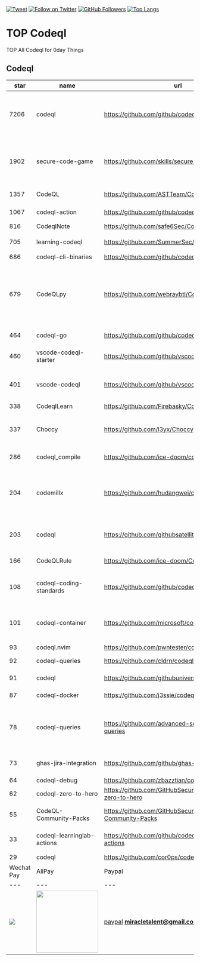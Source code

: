 [![Tweet](https://img.shields.io/twitter/url/http/Hktalent3135773.svg?style=social)](https://twitter.com/intent/follow?screen_name=Hktalent3135773) [![Follow on Twitter](https://img.shields.io/twitter/follow/Hktalent3135773.svg?style=social&label=Follow)](https://twitter.com/intent/follow?screen_name=Hktalent3135773) [![GitHub Followers](https://img.shields.io/github/followers/hktalent.svg?style=social&label=Follow)](https://github.com/hktalent/)
[![Top Langs](https://profile-counter.glitch.me/hktalent/count.svg)](https://51pwn.com)
<!-- header -->
# TOP Codeql
TOP All Codeql for 0day  Things
## Codeql
|star|name|url|des|
|---|---|---|---|
|7206|codeql|https://github.com/github/codeql|CodeQL: the libraries and queries that power security researchers around the world, as well as code scanning in GitHub Advanced Security|
|1902|secure-code-game|https://github.com/skills/secure-code-game|A GitHub Security Lab initiative, providing an in-repo learning experience, where learners secure intentionally vulnerable code.|
|1357|CodeQL|https://github.com/ASTTeam/CodeQL|《深入理解CodeQL》Finding vulnerabilities with CodeQL.|
|1067|codeql-action|https://github.com/github/codeql-action|Actions for running CodeQL analysis|
|816|CodeqlNote|https://github.com/safe6Sec/CodeqlNote|Codeql学习笔记|
|705|learning-codeql|https://github.com/SummerSec/learning-codeql|CodeQL Java 全网最全的中文学习资料|
|686|codeql-cli-binaries|https://github.com/github/codeql-cli-binaries|Binaries for the CodeQL CLI|
|679|CodeQLpy|https://github.com/webraybtl/CodeQLpy|CodeQLpy是一款基于CodeQL实现的半自动化代码审计工具，目前仅支持java语言。实现从源码反编译，数据库生成，脆弱性发现的全过程，可以辅助代码审计人员快速定位源码可能存在的漏洞。|
|464|codeql-go|https://github.com/github/codeql-go|The CodeQL extractor and libraries for Go.|
|460|vscode-codeql-starter|https://github.com/github/vscode-codeql-starter|Starter workspace to use with the CodeQL extension for Visual Studio Code.|
|401|vscode-codeql|https://github.com/github/vscode-codeql|An extension for Visual Studio Code that adds rich language support for CodeQL|
|338|CodeqlLearn|https://github.com/Firebasky/CodeqlLearn|记录学习codeql的过程|
|337|Choccy|https://github.com/l3yx/Choccy|GitHub项目监控 && CodeQL自动扫描   (GitHub project monitoring && CodeQL automatic analysis)|
|286|codeql_compile|https://github.com/ice-doom/codeql_compile|自动反编译闭源应用，创建codeql数据库|
|204|codemillx|https://github.com/hudangwei/codemillx|codemillx is a tool for CodeQL, extract the comments in the code and generate codeql module. 强化Go开源项目安全检测(内含开源项目漏洞挖掘方法)|
|203|codeql|https://github.com/githubsatelliteworkshops/codeql|GitHub Satellite 2020 workshops on finding security vulnerabilities with CodeQL for Java/JavaScript.|
|166|CodeQLRule|https://github.com/ice-doom/CodeQLRule|个人使用CodeQL编写的一些规则|
|108|codeql-coding-standards|https://github.com/github/codeql-coding-standards|This repository contains CodeQL queries and libraries which support various Coding Standards.|
|101|codeql-container|https://github.com/microsoft/codeql-container|Prepackaged and precompiled github codeql container for rapid analysis, deployment and development.|
|93|codeql.nvim|https://github.com/pwntester/codeql.nvim|CodeQL plugin for Neovim|
|92|codeql-queries|https://github.com/cldrn/codeql-queries|My CodeQL queries collection|
|91|codeql|https://github.com/githubuniverseworkshops/codeql|CodeQL workshops for GitHub Universe|
|87|codeql-docker|https://github.com/j3ssie/codeql-docker|Ready to use docker image for CodeQL|
|78|codeql-queries|https://github.com/advanced-security/codeql-queries|[Deprecated] GitHub's Field Team's CodeQL Custom Queries, Suites, and Configurations. See GitHubSecurityLab/CodeQL-Community-Packs instead|
|73|ghas-jira-integration|https://github.com/github/ghas-jira-integration|Synchronize GitHub Code Scanning alerts to Jira issues|
|64|codeql-debug|https://github.com/zbazztian/codeql-debug||
|62|codeql-zero-to-hero|https://github.com/GitHubSecurityLab/codeql-zero-to-hero|CodeQL zero to hero blog post series challenges|
|55|CodeQL-Community-Packs|https://github.com/GitHubSecurityLab/CodeQL-Community-Packs|Collection of community-driven CodeQL query, library and extension packs|
|33|codeql-learninglab-actions|https://github.com/github/codeql-learninglab-actions|Actions and Images for use in Learning Lab courses for CodeQL|
|29|codeql|https://github.com/cor0ps/codeql|收集规则|# Donation
| Wechat Pay | AliPay | Paypal | BTC Pay |BCH Pay |
| --- | --- | --- | --- | --- |
|<img src=https://raw.githubusercontent.com/hktalent/myhktools/main/md/wc.png>|<img width=166 src=https://raw.githubusercontent.com/hktalent/myhktools/main/md/zfb.png>|[paypal](https://www.paypal.me/pwned2019) **miracletalent@gmail.com**|<img width=166 src=https://raw.githubusercontent.com/hktalent/myhktools/main/md/BTC.png>|<img width=166 src=https://raw.githubusercontent.com/hktalent/myhktools/main/md/BCH.jpg>|

